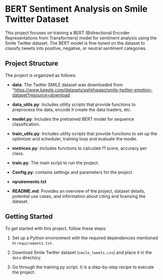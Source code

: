# BERT Sentiment Analysis on Smile Twitter Dataset

This project focuses on training a BERT (Bidirectional Encoder Representations from Transformers) model for sentiment analysis using the Smile Twitter dataset. The BERT model is fine-tuned on the dataset to classify tweets into positive, negative, or neutral sentiment categories.

## Project Structure

The project is organized as follows:

- **data**: 
The Twitter SMILE dataset was downloaded from
"https://www.kaggle.com/datasets/ashkhagan/smile-twitter-emotion-dataset?resource=download.
- **data_utils.py**: Includes utility scripts that provide functions to preprocess the data, encode it create the data loaders, etc.
- **model.py**: Includes the pretrained BERT model for sequence classification.
- **train_utils.py**: Includes utility scripts that provide functions to set up the optimizer and scheduler, training loop and evaluate the modle.
- **metrices.py**: Includes functions to calculate f1 score, accuracy per class.
- **train.py**: The main script to run the project. 
- **Config.py**: contains settings and parameters for the project.
- **rqruirements.txt**

- **README.md**: Provides an overview of the project, dataset details, potential use cases, and information about citing and licensing the dataset.

## Getting Started

To get started with this project, follow these steps:

1. Set up a Python environment with the required dependencies mentioned in `requirements.txt`.

2. Download Smile Twitter dataset (`smile_tweets.csv`) and place it in the `data` directory.

3. Go through the training.py script. It is a step-by-step recipe to execute the project.





